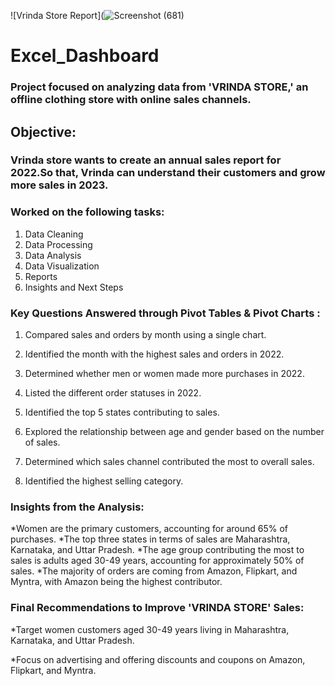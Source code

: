 ![Vrinda Store Report](![Screenshot (681)](https://github.com/user-attachments/assets/ea016918-15d0-4161-a7bc-304ca9b7aa2c)
# Excel_Dashboard
### Project focused on analyzing data from 'VRINDA STORE,' an offline clothing store with online sales channels.
## Objective:	
### Vrinda store wants to create an annual sales report for 2022.So that, Vrinda can understand their customers and grow more sales in 2023.													
### Worked on the following tasks:
1. Data Cleaning
2. Data Processing
3. Data Analysis
4. Data Visualization
5. Reports
6. Insights and Next Steps

### Key Questions Answered through Pivot Tables & Pivot Charts :

1. Compared sales and orders by month using a single chart.

3. Identified the month with the highest sales and orders in 2022.

3. Determined whether men or women made more purchases in 2022.

4. Listed the different order statuses in 2022.

5. Identified the top 5 states contributing to sales.

6. Explored the relationship between age and gender based on the number of sales.

7. Determined which sales channel contributed the most to overall sales.

8. Identified the highest selling category.

### Insights from the Analysis:

*Women are the primary customers, accounting for around 65% of purchases.
*The top three states in terms of sales are Maharashtra, Karnataka, and Uttar Pradesh.
*The age group contributing the most to sales is adults aged 30-49 years, accounting for approximately 50% of sales.
*The majority of orders are coming from Amazon, Flipkart, and Myntra, with Amazon being the highest contributor.

### Final Recommendations to Improve 'VRINDA STORE' Sales:

*Target women customers aged 30-49 years living in Maharashtra, Karnataka, and Uttar Pradesh.

*Focus on advertising and offering discounts and coupons on Amazon, Flipkart, and Myntra.


